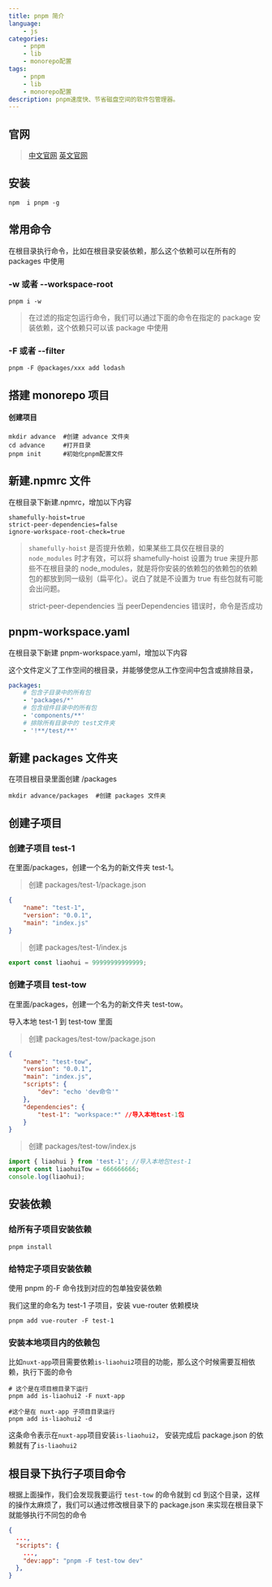 ```yaml
---
title: pnpm 简介
language:
    - js
categories:
    - pnpm
    - lib
    - monorepo配置
tags:
    - pnpm
    - lib
    - monorepo配置
description: pnpm速度快、节省磁盘空间的软件包管理器。
---
```


## 官网

> [中文官网](https://www.pnpm.cn/) [英文官网](https://pnpm.io/)

## 安装

```shell
npm  i pnpm -g
```

## 常用命令

在根目录执行命令，比如在根目录安装依赖，那么这个依赖可以在所有的 packages 中使用

### -w 或者 --workspace-root

```shell
pnpm i -w
```

> 在过滤的指定包运行命令，我们可以通过下面的命令在指定的 package 安装依赖，这个依赖只可以该 package 中使用

### -F 或者 --filter

```shell
pnpm -F @packages/xxx add lodash
```

## 搭建 monorepo 项目

#### 创建项目

```shell
mkdir advance  #创建 advance 文件夹
cd advance     #打开目录
pnpm init      #初始化pnpm配置文件
```

## 新建.npmrc 文件

在根目录下新建.npmrc，增加以下内容

```text
shamefully-hoist=true
strict-peer-dependencies=false
ignore-workspace-root-check=true
```

> `shamefully-hoist` 是否提升依赖，如果某些工具仅在根目录的 `node_modules` 时才有效，可以将 shamefully-hoist 设置为 true 来提升那些不在根目录的 node_modules，就是将你安装的依赖包的依赖包的依赖包的都放到同一级别（扁平化）。说白了就是不设置为 true 有些包就有可能会出问题。
>
> strict-peer-dependencies 当 peerDependencies 错误时，命令是否成功

## pnpm-workspace.yaml

在根目录下新建 pnpm-workspace.yaml，增加以下内容

这个文件定义了工作空间的根目录，并能够使您从工作空间中包含或排除目录，

```yaml
packages:
    # 包含子目录中的所有包
    - 'packages/*'
    # 包含组件目录中的所有包
    - 'components/**'
    # 排除所有目录中的 test文件夹
    - '!**/test/**'
```

## 新建 packages 文件夹

在项目根目录里面创建 /packages

```shell
mkdir advance/packages  #创建 packages 文件夹
```

## 创建子项目

### 创建子项目 test-1

在里面/packages，创建一个名为的新文件夹 test-1。

> 创建 packages/test-1/package.json

```json
{
    "name": "test-1",
    "version": "0.0.1",
    "main": "index.js"
}
```

> 创建 packages/test-1/index.js

```js
export const liaohui = 99999999999999;
```

### 创建子项目 test-tow

在里面/packages，创建一个名为的新文件夹 test-tow。

导入本地 test-1 到 test-tow 里面

> 创建 packages/test-tow/package.json

```json
{
    "name": "test-tow",
    "version": "0.0.1",
    "main": "index.js",
    "scripts": {
        "dev": "echo 'dev命令'"
    },
    "dependencies": {
        "test-1": "workspace:*" //导入本地test-1包
    }
}
```

> 创建 packages/test-tow/index.js

```js
import { liaohui } from 'test-1'; //导入本地包test-1
export const liaohuiTow = 666666666;
console.log(liaohui);
```

## 安装依赖

### 给所有子项目安装依赖

```shell
pnpm install
```

### 给特定子项目安装依赖

使用 pnpm 的-F 命令找到对应的包单独安装依赖

我们这里的命名为 test-1 子项目，安装 vue-router 依赖模块

```shell
pnpm add vue-router -F test-1
```

### 安装本地项目内的依赖包

比如`nuxt-app`项目需要依赖`is-liaohui2`项目的功能，那么这个时候需要互相依赖，执行下面的命令

```shell
# 这个是在项目根目录下运行
pnpm add is-liaohui2 -F nuxt-app

#这个是在 nuxt-app 子项目目录运行
pnpm add is-liaohui2 -d
```

这条命令表示在`nuxt-app`项目安装`is-liaohui2`， 安装完成后 package.json 的依赖就有了`is-liaohui2`

## 根目录下执行子项目命令

根据上面操作，我们会发现我要运行 `test-tow` 的命令就到 cd 到这个目录，这样的操作太麻烦了，我们可以通过修改根目录下的 package.json 来实现在根目录下就能够执行不同包的命令

```json
{
  ...,
  "scripts": {
    ...,
    "dev:app": "pnpm -F test-tow dev"
  },
}
```
